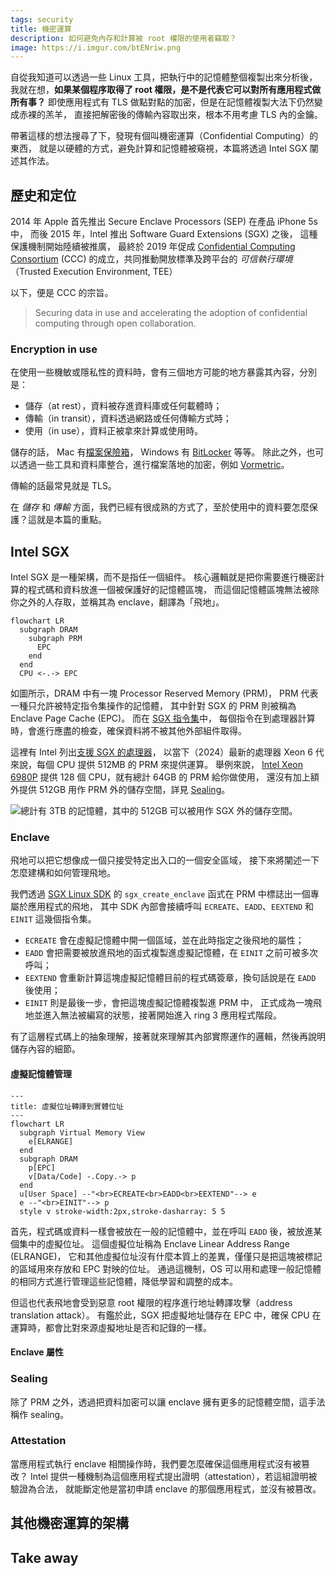 ```yaml
---
tags: security
title: 機密運算
description: 如何避免內存和計算被 root 權限的使用者竊取？
image: https://i.imgur.com/btENriw.png
---
```


自從我知道可以透過一些 Linux 工具，把執行中的記憶體整個複製出來分析後，
我就在想，**如果某個程序取得了 root 權限，是不是代表它可以對所有應用程式做所有事？**
即使應用程式有 TLS 做點對點的加密，但是在記憶體複製大法下仍然變成赤裸的羔羊，
直接把解密後的傳輸內容取出來，根本不用考慮 TLS 內的金鑰。

帶著這樣的想法搜尋了下，發現有個叫機密運算（Confidential Computing）的東西，
就是以硬體的方式，避免計算和記憶體被窺視，本篇將透過 Intel SGX 闡述其作法。

## 歷史和定位

2014 年 Apple 首先推出 Secure Enclave Processors (SEP) 在產品 iPhone 5s 中，
而後 2015 年，Intel 推出 Software Guard Extensions (SGX) 之後，
這種保護機制開始陸續被推廣，
最終於 2019 年促成 [Confidential Computing Consortium](https://confidentialcomputing.io/) (CCC)
的成立，共同推動開放標準及跨平台的 *可信執行環境*（Trusted Execution Environment, TEE）

以下，便是 CCC 的宗旨。

> Securing data in use and accelerating the adoption of confidential computing
> through open collaboration.

### Encryption in use

在使用一些機敏或隱私性的資料時，會有三個地方可能的地方暴露其內容，分別是：

- 儲存（at rest），資料被存進資料庫或任何載體時；
- 傳輸（in transit），資料透過網路或任何傳輸方式時；
- 使用（in use），資料正被拿來計算或使用時。

儲存的話，
Mac 有[檔案保險箱](https://support.apple.com/zh-tw/guide/mac-help/mh11785/mac)，
Windows 有 [BitLocker](https://support.microsoft.com/zh-tw/windows/windows-%E4%B8%AD%E7%9A%84%E8%A3%9D%E7%BD%AE%E5%8A%A0%E5%AF%86-cf7e2b6f-3e70-4882-9532-18633605b7df)
等等。
除此之外，也可以透過一些工具和資料庫整合，進行檔案落地的加密，例如
[Vormetric](https://cpl.thalesgroup.com/encryption/vormetric-data-security-platform)。

傳輸的話最常見就是 TLS。

在 *儲存* 和 *傳輸* 方面，我們已經有很成熟的方式了，至於使用中的資料要怎麼保護？這就是本篇的重點。

## Intel SGX

Intel SGX 是一種架構，而不是指任一個組件。
核心邏輯就是把你需要進行機密計算的程式碼和資料放進一個被保護好的記憶體區塊，
而這個記憶體區塊無法被除你之外的人存取，並稱其為 enclave，翻譯為「飛地」。

```mermaid
flowchart LR
  subgraph DRAM
    subgraph PRM
      EPC
    end
  end
  CPU <-.-> EPC
```

如圖所示，DRAM 中有一塊 Processor Reserved Memory (PRM)，
PRM 代表一種只允許被特定指令集操作的記憶體，
其中針對 SGX 的 PRM 則被稱為 Enclave Page Cache (EPC)。
而在 [SGX 指令集](https://www.intel.com/content/dam/develop/external/us/en/documents/329298-002-629101.pdf)中，
每個指令在到處理器計算時，會進行應盡的檢查，確保資料將不被其他外部組件取得。

這裡有 Intel 列出[支援 SGX 的處理器](https://www.intel.com/content/www/us/en/architecture-and-technology/software-guard-extensions-processors.html)，
以當下（2024）最新的處理器 Xeon 6 代來說，每個 CPU 提供 512MB 的 PRM 來提供運算。
舉例來說，
[Intel Xeon 6980P](https://ark.intel.com/content/www/us/en/ark/products/240777/intel-xeon-6980p-processor-504m-cache-2-00-ghz.html)
提供 128 個 CPU，就有總計 64GB 的 PRM 給你做使用，
還沒有加上額外提供 512GB 用作 PRM 外的儲存空間，詳見 [Sealing](#sealing)。

![總計有 3TB 的記憶體，其中的 512GB 可以被用作 SGX 外的儲存空間。](https://i.imgur.com/XG3UqgP.png)

### Enclave

飛地可以把它想像成一個只接受特定出入口的一個安全區域，
接下來將闡述一下怎麼建構和如何管理飛地。

我們透過 [SGX Linux SDK](https://github.com/intel/linux-sgx/tree/main)
的 `sgx_create_enclave` 函式在 PRM 中標誌出一個專屬於應用程式的飛地，
其中 SDK 內部會接續呼叫 `ECREATE`、`EADD`、`EEXTEND` 和 `EINIT` 這幾個指令集。

- `ECREATE` 會在虛擬記憶體中開一個區域，並在此時指定之後飛地的屬性；
- `EADD` 會把需要被放進飛地的函式複製進虛擬記憶體，在 `EINIT` 之前可被多次呼叫；
- `EEXTEND` 會重新計算這塊虛擬記憶體目前的程式碼簽章，換句話說是在 `EADD` 後使用；
- `EINIT` 則是最後一步，會把這塊虛擬記憶體複製進 PRM 中，
  正式成為一塊飛地並進入無法被編寫的狀態，接著開始進入 ring 3 應用程式階段。

有了這層程式碼上的抽象理解，接著就來理解其內部實際運作的邏輯，然後再說明儲存內容的細節。

#### 虛擬記憶體管理

```mermaid
---
title: 虛擬位址轉譯到實體位址
---
flowchart LR
  subgraph Virtual Memory View
    e[ELRANGE]
  end
  subgraph DRAM
    p[EPC]
    v[Data/Code] -.Copy.-> p
  end
  u[User Space] --"<br>ECREATE<br>EADD<br>EEXTEND"--> e
  e --"<br>EINIT"--> p
  style v stroke-width:2px,stroke-dasharray: 5 5
```

首先，程式碼或資料一樣會被放在一般的記憶體中，並在呼叫 `EADD` 後，被放進某個集中的虛擬位址。
這個虛擬位址稱為 Enclave Linear Address Range (ELRANGE)，
它和其他虛擬位址沒有什麼本質上的差異，僅僅只是把這塊被標記的區域用來存放和 EPC 對映的位址。
通過這機制，OS 可以用和處理一般記憶體的相同方式進行管理這些記憶體，降低學習和調整的成本。

但這也代表飛地會受到惡意 root 權限的程序進行地址轉譯攻擊（address translation attack）。
有鑑於此，SGX 把虛擬地址儲存在 EPC 中，確保 CPU 在運算時，都會比對來源虛擬地址是否和記錄的一樣。

#### Enclave 屬性

### Sealing

除了 PRM 之外，透過把資料加密可以讓 enclave 擁有更多的記憶體空間，這手法稱作 sealing。

### Attestation

當應用程式執行 enclave 相關操作時，我們要怎麼確保這個應用程式沒有被篡改？
Intel 提供一種機制為這個應用程式提出證明（attestation），若這組證明被驗證為合法，
就能斷定他是當初申請 enclave 的那個應用程式，並沒有被篡改。

## 其他機密運算的架構

## Take away
